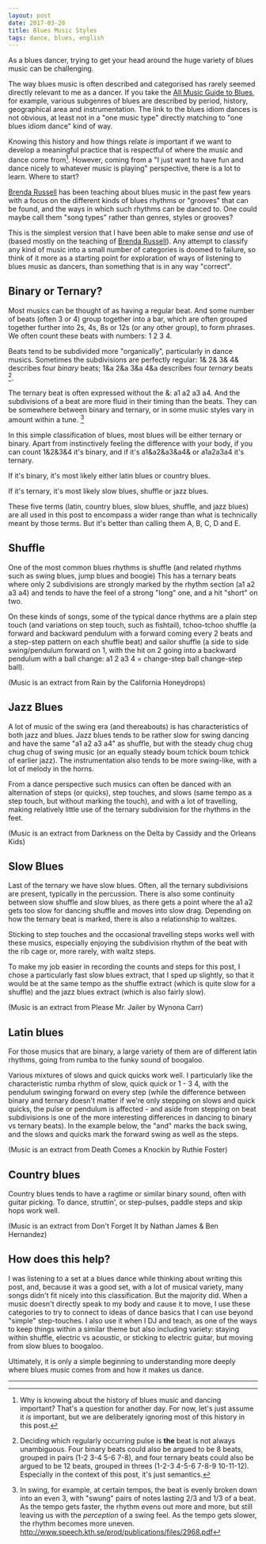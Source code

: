 ```yaml
---
layout: post
date: 2017-03-20
title: Blues Music Styles
tags: dance, blues, english
---
```


As a blues dancer, trying to get your head around the huge variety of blues music can be challenging.

The way blues music is often described and categorised has rarely seemed directly relevant to me as a dancer. If you take the [All Music Guide to Blues](http://www.allmusic.com/genre/blues-ma0000002467), for example, various subgenres of blues are described by period, history, geographical area and instrumentation. The link to the blues idiom dances is not obvious, at least not in a "one music type" directly matching to "one blues idiom dance" kind of way.

Knowing this history and how things relate *is* important if we want to develop a meaningful practice that is respectful of where the music and dance come from[^1]. However, coming from a "I just want to have fun and dance nicely to whatever music is playing" perspective, there is a lot to learn. Where to start?

[Brenda Russell](http://www.dancemode.com/) has been teaching about blues music in the past few years with a focus on the different kinds of blues rhythms or "grooves" that can be found, and the ways in which such rhythms can be danced to. One could maybe call them "song types" rather than genres, styles or grooves? 

This is the simplest version that I have been able to make sense *and* use of (based mostly on the teaching of [Brenda Russell](http://www.dancemode.com/)). Any attempt to classify any kind of music into a small number of categories is doomed to failure, so think of it more as a starting point for exploration of ways of listening to blues music as dancers, than something that is in any way "correct".

## Binary or Ternary?

Most musics can be thought of as having a regular beat. And some number of beats (often 3 or 4) group together into a bar, which are often grouped together further into 2s, 4s, 8s or 12s (or any other group), to form phrases. We often count these beats with numbers: 1 2 3 4.

<div class="loopy">
  <span class="sample" data-title="Four equal beats" data-pattern="1111" data-src="/media/blues-music-styles/4count.wav"></span>
</div>

Beats tend to be subdivided more "organically", particularly in dance musics. Sometimes the subdivisions are perfectly regular: 1& 2& 3& 4& describes four *binary* beats; 1&a 2&a 3&a 4&a describes four *ternary* beats [^2].

<div class="loopy">
  <span class="sample" data-title="Four binary beats" data-pattern="12121212" data-src="/media/blues-music-styles/4binarycount.wav"></span>
</div>
<div class="loopy">
  <span class="sample" data-title="Four ternary beats" data-pattern="122122122122" data-src="/media/blues-music-styles/4ternarycount.wav"></span>
</div>

The ternary beat is often expressed without the &: a1 a2 a3 a4. And the subdivisions of a beat are more fluid in their timing than the beats. They can be somewhere between binary and ternary, or in some music styles vary in amount within a tune. [^3]

<div class="loopy">
  <span class="sample" data-title="Four ternary (swung/shuffle) beats" data-pattern="102102102102" data-src="/media/blues-music-styles/4shufflecount.wav"></span>
</div>

In this simple classification of blues, most blues will be either ternary or binary. Apart from instinctively feeling the difference with your body, if you can count 1&2&3&4 it's binary, and if it's a1&a2&a3&a4& or a1a2a3a4 it's ternary. 

If it's binary, it's most likely either latin blues or country blues. 

If it's ternary, it's most likely slow blues, shuffle or jazz blues.

These five terms (latin, country blues, slow blues, shuffle, and jazz blues) are all used in this post to encompass a wider range than what is technically meant by those terms. But it's better than calling them A, B, C, D and E.

## Shuffle

One of the most common blues rhythms is shuffle (and related rhythms such as swing blues, jump blues and boogie) This has a ternary beats where only 2 subdivisions are strongly marked by the rhythm section (a1 a2 a3 a4) and tends to have the feel of a strong "long" one, and a hit "short" on two.

<div class="loopy">
  <span class="sample" data-title="Eight beats of shuffle" data-pattern="11111111" data-src="/media/blues-music-styles/rain-extract-shuffle.wav"></span>
  <span class="sample" data-title="Four shuffle beats" data-pattern="102102102102" data-src="/media/blues-music-styles/4shufflecount.wav"></span>
  <span class="sample" data-title="Characteristic boum ka of shuffle" data-pattern="1212" data-src="/media/blues-music-styles/Boumka.wav"></span>
</div>

On these kinds of songs, some of the typical dance rhythms are a plain step touch (and variations on step touch, such as fishtail), tchoo-tchoo shuffle (a forward and backward pendulum with a forward coming every 2 beats and a step-step pattern on each shuffle beat) and sailor shuffle (a side to side swing/pendulum forward on 1, with the hit on 2 going into a backward pendulum with a ball change: a1 2 a3 4 = change-step ball change-step ball).

<div class="loopy">
  <span class="sample" data-title="Eight beats of shuffle" data-pattern="11111111" data-src="/media/blues-music-styles/rain-extract-shuffle.wav"></span>
  <span class="sample" data-title="Step touch" data-pattern="1212" data-src="/media/blues-music-styles/Steptouch.wav"></span>
  <span class="sample" data-title="Sailor shuffle counts" data-pattern="100102100102" data-src="/media/blues-music-styles/Sailorshufflecount.wav"></span>
  <span class="sample" data-title="Sailor shuffle steps" data-pattern="100102100102" data-src="/media/blues-music-styles/Sailorshufflesteps.wav"></span>
  <span class="sample" data-title="Tchoo tchoo shuffle" data-pattern="102102102102" data-src="/media/blues-music-styles/Tchootchooshuffle.wav"></span>
</div>

(Music is an extract from Rain by the California Honeydrops)

## Jazz Blues

A lot of music of the swing era (and thereabouts) is has characteristics of both jazz and blues. Jazz blues tends to be rather slow for swing dancing and have the same "a1 a2 a3 a4" as shuffle, but with the steady chug chug chug chug of swing music (or an equally steady boum tchick boum tchick of earlier jazz). The instrumentation also tends to be more swing-like, with a lot of melody in the horns.

<div class="loopy">
  <span class="sample" data-title="Eight beats of jazz blues" data-pattern="11111111" data-src="/media/blues-music-styles/darknessonthedelta-extract-slowjazz.wav"></span>
  <span class="sample" data-title="Four beats" data-pattern="1111" data-src="/media/blues-music-styles/4count.wav"></span>
  <span class="sample" data-title="Four ternary beats" data-pattern="102102102102" data-src="/media/blues-music-styles/4shufflecount.wav"></span>
</div>

From a dance perspective such musics can often be danced with an alternation of steps (or quicks), step touches, and slows (same tempo as a step touch, but without marking the touch), and with a lot of travelling, making relatively little use of the ternary subdivision for the rhythms in the feet.

<div class="loopy">
  <span class="sample" data-title="Eight beats of jazz blues" data-pattern="11111111" data-src="/media/blues-music-styles/darknessonthedelta-extract-slowjazz.wav"></span>
  <span class="sample" data-title="Step touch" data-pattern="1212" data-src="/media/blues-music-styles/Steptouch.wav"></span>
  <span class="sample" data-title="Slows" data-pattern="1010" data-src="/media/blues-music-styles/2slows.wav"></span>
  <span class="sample" data-title="Quicks" data-pattern="1111" data-src="/media/blues-music-styles/4quicks.wav"></span>
</div>

(Music is an extract from Darkness on the Delta by Cassidy and the Orleans Kids)

## Slow Blues

Last of the ternary we have slow blues. Often, all the ternary subdivisions are present, typically in the percussion. There is also some continuity between slow shuffle and slow blues, as there gets a point where the a1 a2 gets too slow for dancing shuffle and moves into slow drag. Depending on how the ternary beat is marked, there is also a relationship to waltzes.

<div class="loopy">
  <span class="sample" data-title="Eight beats of slow blues" data-pattern="11111111" data-src="/media/blues-music-styles/pleasemrjailer-extract-slowblues.wav"></span>
  <span class="sample" data-title="Four ternary beats" data-pattern="122122122122" data-src="/media/blues-music-styles/4ternarycount.wav"></span>
  <span class="sample" data-title="Characteristic slow blues rhythm" data-pattern="133233133233" data-src="/media/blues-music-styles/Boumkaternary.wav"></span>
</div>

Sticking to step touches and the occasional travelling steps works well with these musics, especially enjoying the subdivision rhythm of the beat with the rib cage or, more rarely, with waltz steps.

<div class="loopy">
  <span class="sample" data-title="Eight beats of slow blues" data-pattern="11111111" data-src="/media/blues-music-styles/pleasemrjailer-extract-slowblues.wav"></span>
  <span class="sample" data-title="Step touch" data-pattern="1212" data-src="/media/blues-music-styles/Steptouch.wav"></span>
</div>

To make my job easier in recording the counts and steps for this post, I chose a particularly fast slow blues extract, that I sped up slightly, so that it would be at the same tempo as the shuffle extract (which is quite slow for a shuffle) and the jazz blues extract (which is also fairly slow).

(Music is an extract from Please Mr. Jailer by Wynona Carr)

## Latin blues

For those musics that are binary, a large variety of them are of different latin rhythms, going from rumba to the funky sound of boogaloo.

<div class="loopy">
  <span class="sample" data-title="Eight beats of latin blues" data-pattern="11111111" data-src="/media/blues-music-styles/deathcomesknockin-extract-latin.wav"></span>
  <span class="sample" data-title="Four binary beats" data-pattern="12121212" data-src="/media/blues-music-styles/4binarycountsdeathcomesknockin.wav"></span>
</div>

Various mixtures of slows and quick quicks work well. I particularly like the characteristic rumba rhythm of slow, quick quick or 1 - 3 4, with the pendulum swinging forward on every step (while the difference between binary and ternary doesn't matter if we're only stepping on slows and quick quicks, the pulse or pendulum is affected - and aside from stepping on beat subdivisions is one of the more interesting differences in dancing to binary vs ternary beats). In the example below, the "and" marks the back swing, and the slows and quicks mark the forward swing as well as the steps.

<div class="loopy">
  <span class="sample" data-title="Eight beats of latin blues" data-pattern="11111111" data-src="/media/blues-music-styles/deathcomesknockin-extract-latin.wav"></span>
  <span class="sample" data-title="Rumba counts" data-pattern="10032323" data-src="/media/blues-music-styles/Rumbacountsdeathcomesknockin.wav"></span>
  <span class="sample" data-title="Rumba steps" data-pattern="10032323" data-src="/media/blues-music-styles/Rumbastepsdeathcomesknockin.wav"></span>
</div>

(Music is an extract from Death Comes a Knockin by Ruthie Foster)

## Country blues

Country blues tends to have a ragtime or similar binary sound, often with guitar picking. To dance, struttin', or step-pulses, paddle steps and skip hops work well.

<div class="loopy">
  <span class="sample" data-title="Eight beats of country blues" data-pattern="11111111" data-src="/media/blues-music-styles/dontforgetit-extract-countryblues.wav"></span>
  <span class="sample" data-title="Four binary beats" data-pattern="12121212" data-src="/media/blues-music-styles/4binarycountsdontforgetit.wav"></span>
</div>

(Music is an extract from Don't Forget It by Nathan James & Ben Hernandez)

## How does this help?

I was listening to a set at a blues dance while thinking about writing this post, and, because it was a good set, with a lot of musical variety, many songs didn't fit nicely into this classification. But the majority did. When a music doesn't directly speak to my body and cause it to move, I use these categories to try to connect to ideas of dance basics that I can use beyond "simple" step-touches. I also use it when I DJ and teach, as one of the ways to keep things within a similar theme but also including variety: staying within shuffle, electric vs acoustic, or sticking to electric guitar, but moving from slow blues to boogaloo.

Ultimately, it is only a simple beginning to understanding more deeply where blues music comes from and how it makes us dance.

----

[^1]: Why is knowing about the history of blues music and dancing important? That's a question for another day. For now, let's just assume it *is* important, but we are deliberately ignoring most of this history in this post.

[^2]: Deciding which regularly occurring pulse is **the** beat is not always unambiguous. Four binary beats could also be argued to be 8 beats, grouped in pairs (1-2 3-4 5-6 7-8), and four ternary beats could also be argued to be 12 beats, grouped in threes (1-2-3 4-5-6 7-8-9 10-11-12). Especially in the context of this post, it's just semantics.

[^3]: In swing, for example, at certain tempos, the beat is evenly broken down into an even 3, with "swung" pairs of notes lasting 2/3 and 1/3 of a beat. As the tempo gets faster, the rhythm evens out more and more, but still leaving us with the *perception* of a swing feel. As the tempo gets slower, the rhythm becomes more uneven. http://www.speech.kth.se/prod/publications/files/2968.pdf 